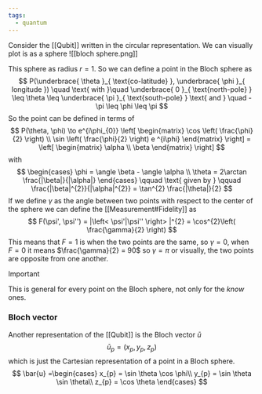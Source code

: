 ```yaml
---
tags:
  - quantum
---
```

Consider the [[Qubit]] written in the circular representation. We can visually plot is as a sphere
![[bloch sphere.png]]

This sphere as radius $r = 1$. So we can define a point in the Bloch sphere as
$$
P(\underbrace{ \theta }_{ \text{co-latitude} }, \underbrace{ \phi }_{ longitude }) \quad \text{ with }\quad  \underbrace{ 0 }_{ \text{north-pole} } \leq \theta \leq \underbrace{ \pi }_{ \text{south-pole} } \text{ and } \quad -\pi \leq \phi \leq \pi 
$$
So the point can be defined in terms of
$$
P(\theta, \phi) \to e^{i\phi_{0}}
\left[ \begin{matrix}
\cos \left( \frac{\phi}{2} \right) \\
\sin \left( \frac{\phi}{2} \right) e ^{i\phi}
\end{matrix} \right]  = \left[ \begin{matrix}
\alpha \\
\beta
\end{matrix} \right]
$$
with 
$$
\begin{cases}
\phi = \angle \beta - \angle \alpha \\
\theta = 2\arctan \frac{|\beta|}{|\alpha|} 
\end{cases}
\qquad \text{ given by } \qquad  \frac{|\beta|^{2}}{|\alpha|^{2}} = \tan^{2} \frac{|\theta|}{2} 
$$
If we define $\gamma$ as the angle between two points with respect to the center of the sphere we can define the [[Measurement#Fidelity]] as
$$
F(\psi', \psi'') = |\left< \psi'|\psi'' \right> |^{2} = \cos^{2}\left( \frac{\gamma}{2} \right)
$$
This means that $F= 1$ is when the two points are the same, so $\gamma = 0$, when $F= 0$ it means $\frac{\gamma}{2} = 90$  so $\gamma = \pi$ or visually, the two points are opposite from one another. 

>[!important]
This is general for every point on the Bloch sphere, not only for the *know* ones.
### Bloch vector

Another representation of the [[Qubit]] is the Bloch vector $\bar{u}$
$$
\bar{u}_{p} = (x_{p}, y_{p}, z_{p})
$$
which is just the Cartesian representation of a point in a Bloch sphere.
$$
\bar{u} =\begin{cases}
x_{p} = \sin \theta \cos \phi\\
y_{p} = \sin \theta \sin \theta\\
z_{p} = \cos \theta
\end{cases}
$$

